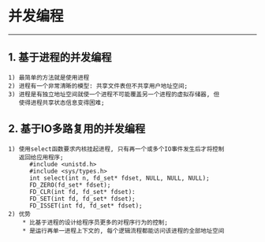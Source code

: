 # **并发编程**
***



## **1. 基于进程的并发编程**
    1) 最简单的方法就是使用进程
    2) 进程有一个非常清晰的模型: 共享文件表但不共享用户地址空间;
    3) 进程是有独立地址空间就使一个进程不可能覆盖另一个进程的虚拟存储器, 但
       使得进程共享状态信息变得困难;


## **2. 基于IO多路复用的并发编程**
    1) 使用select函数要求内核挂起进程, 只有再一个或多个IO事件发生后才将控制
       返回给应用程序;
          #include <unistd.h>
          #include <sys/types.h>
          int select(int n, fd_set* fdset, NULL, NULL, NULL);
          FD_ZERO(fd_set* fdset);
          FD_CLR(int fd, fd_set* fdset):
          FD_SET(int fd, fd_set* fdset);
          FD_ISSET(int fd, fd_set* fdset);
    2) 优势
        * 比基于进程的设计给程序员更多的对程序行为的控制;
        * 是运行再单一进程上下文的, 每个逻辑流程都能访问该进程的全部地址空间
